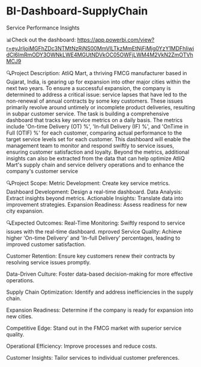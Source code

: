 # BI-Dashboard-SupplyChain
Service Performance Insights 

📊Check out the dashboard:
https://app.powerbi.com/view?r=eyJrIjoiMGFhZDc3NTMtNzRjNS00MmVlLTkzMmEtNjFiMjg0YzY1MDFhIiwidCI6ImRmODY3OWNkLWE4MGUtNDVkOC05OWFjLWM4M2VkN2ZmOTVhMCJ9

🔍Project Description:
AtliQ Mart, a thriving FMCG manufacturer based in Gujarat, India, is gearing up for expansion into other major cities within the next two years. To ensure a successful expansion, the company is determined to address a critical issue: service lapses that have led to the non-renewal of annual contracts by some key customers. These issues primarily revolve around untimely or incomplete product deliveries, resulting in subpar customer service.
The task is building a comprehensive dashboard that tracks key service metrics on a daily basis. The metrics include 'On-time Delivery (OT) %', 'In-full Delivery (IF) %', and 'OnTime in Full (OTIF) %' for each customer, comparing actual performance to the target service levels set for each customer.
This dashboard will enable the management team to monitor and respond swiftly to service issues, ensuring customer satisfaction and loyalty. Beyond the metrics, additional insights can also be extracted from the data that can help optimize AtliQ Mart's supply chain and service delivery operations and to enhance the company's customer service 



🔍Project Scope:
Metric Development: Create key service metrics.
Dashboard Development: Design a real-time dashboard.
Data Analysis: Extract insights beyond metrics.
Actionable Insights: Translate data into improvement strategies.
Expansion Readiness: Assess readiness for new city expansion.


🔍Expected Outcomes:
Real-Time Monitoring: Swiftly respond to service issues with the real-time dashboard.
mproved Service Quality: Achieve higher 'On-time Delivery' and 'In-full Delivery' percentages, leading to improved customer satisfaction.

Customer Retention: Ensure key customers renew their contracts by resolving service issues promptly.

Data-Driven Culture: Foster data-based decision-making for more effective operations.

Supply Chain Optimization: Identify and address inefficiencies in the supply chain.

Expansion Readiness: Determine if the company is ready for expansion into new cities.

Competitive Edge: Stand out in the FMCG market with superior service quality.

Operational Efficiency: Improve processes and reduce costs.

Customer Insights: Tailor services to individual customer preferences.

